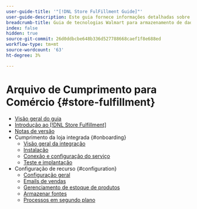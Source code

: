 ```yaml
---
user-guide-title: '"[!DNL Store FulFillment Guide]"'
user-guide-description: Este guia fornece informações detalhadas sobre a instalação e configuração dos serviços de fornecimento de armazenamento para a Adobe Commerce ou a Magento Open Source store.
breadcrumb-title: Guia de tecnologias Walmart para armazenamento de dados
index: false
hidden: true
source-git-commit: 26d0ddbcbe648b336d527788668caef1f8e688ed
workflow-type: tm+mt
source-wordcount: '63'
ht-degree: 3%

---
```



# Arquivo de Cumprimento para Comércio {#store-fulfillment}

- [Visão geral do guia](guide-overview.md)
- [Introdução ao [!DNL Store Fulfillment]](introduction.md)
- [Notas de versão](release-notes.md)
- Cumprimento da loja integrada {#onboarding}
   - [Visão geral da integração](onboard.md)
   - [Instalação](install.md)
   - [Conexão e configuração do serviço](connect-set-up-service.md)
   - [Teste e implantação](test-deploy.md)
- Configuração de recurso {#configuration}
   - [Configuração geral](enable-general.md)
   - [Emails de vendas](sales-emails.md)
   - [Gerenciamento de estoque de produtos](product-stock.md)
   - [Armazenar fontes](store-sources.md)
   - [Processos em segundo plano](background-processes.md)
